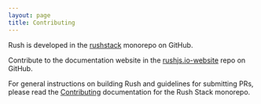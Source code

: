 ```yaml
---
layout: page
title: Contributing
---
```


Rush is developed in the [rushstack](https://github.com/microsoft/rushstack/)
monorepo on GitHub.

Contribute to the documentation website in the [rushjs.io-website](https://github.com/microsoft/rushjs.io-website) repo on GitHub.

For general instructions on building Rush and guidelines for submitting PRs, please read the
[Contributing](https://rushstack.io/pages/contributing/get_started/) documentation for the Rush Stack
monorepo.
